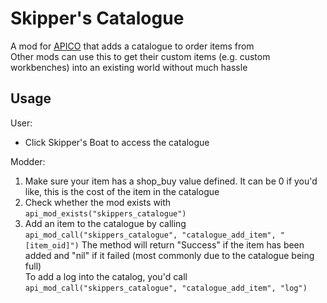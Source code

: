 # Skipper's Catalogue

A mod for [APICO](https://apico.buzz/) that adds a catalogue to order items from  
Other mods can use this to get their custom items (e.g. custom workbenches) into an existing world without much hassle

## Usage
User:
* Click Skipper's Boat to access the catalogue

Modder:
1. Make sure your item has a shop_buy value defined. It can be 0 if you'd like, this is the cost of the item in the catalogue
2. Check whether the mod exists with `api_mod_exists("skippers_catalogue")`
3. Add an item to the catalogue by calling `api_mod_call("skippers_catalogue", "catalogue_add_item", "[item_oid]")`
   The method will return "Success" if the item has been added and "nil" if it failed (most commonly due to the catalogue being full)  
   To add a log into the catalog, you'd call `api_mod_call("skippers_catalogue", "catalogue_add_item", "log")`